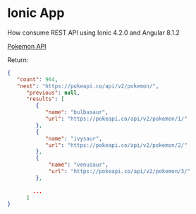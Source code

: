 # Ionic App

How consume REST API using Ionic 4.2.0 and Angular 8.1.2

[Pokemon API](https://link)

Return:
```json
{
   "count": 964,
   "next": "https://pokeapi.co/api/v2/pokemon/",
      "previous": null,
      "results": [
         {
            "name": "bulbasaur",
            "url": "https://pokeapi.co/api/v2/pokemon/1/"
         },
         {
            "name": "ivysaur",
            "url": "https://pokeapi.co/api/v2/pokemon/2/"
         },
         {
             "name": "venusaur",
             "url": "https://pokeapi.co/api/v2/pokemon/3/"
         },
        
        ...
      ]
}
```
